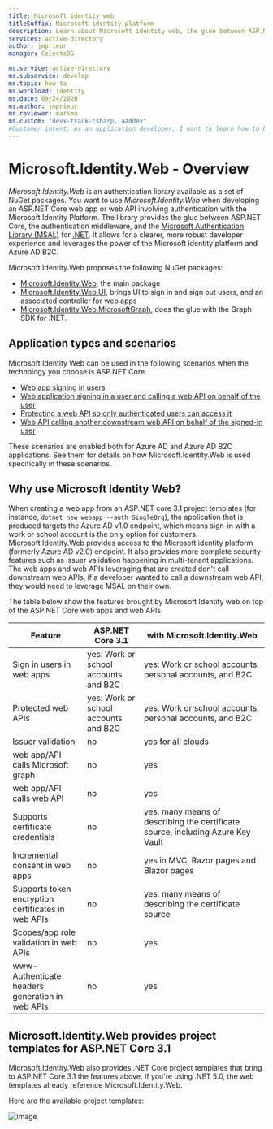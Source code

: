 ```yaml
---
title: Microsoft identity web
titleSuffix: Microsoft identity platform
description: Learn about Microsoft identity web, the glue between ASP.NET Core, authentication middleware, and MSAL.NET.
services: active-directory
author: jmprieur
manager: CelesteDG

ms.service: active-directory
ms.subservice: develop
ms.topic: how-to
ms.workload: identity
ms.date: 09/24/2020
ms.author: jmprieur
ms.reviewer: marsma
ms.custom: "devx-track-csharp, aaddev"
#Customer intent: As an application developer, I want to learn how to build ASP.NET Core web apps and web api calling or not downstream apis.
---
```


# Microsoft.Identity.Web - Overview

_Microsoft.Identity.Web_ is an authentication library available as a set of NuGet packages. You want to use _Microsoft.Identity.Web_ when developing an ASP.NET Core web app or web API involving authentication with the Microsoft Identity Platform. The library provides the glue between ASP.NET Core, the authentication middleware, and the [Microsoft Authentication Library (MSAL)](msal-overview.md) for [.NET](https://github.com/azuread/microsoft-authentication-library-for-dotnet). It allows for a clearer, more robust developer experience and leverages the power of the Microsoft identity platform and Azure AD B2C.

Microsoft.Identity.Web proposes the following NuGet packages:

- [Microsoft.Identity.Web](https://www.nuget.org/packages/Microsoft.Identity.Web), the main package
- [Microsoft.Identity.Web.UI](https://www.nuget.org/packages/Microsoft.Identity.Web.UI), brings UI to sign in and sign out users, and an associated controller for web apps
- [Microsoft.Identity.Web.MicrosoftGraph](https://www.nuget.org/packages/Microsoft.Identity.Web.MicrosoftGraph), does the glue with the Graph SDK for .NET.

## Application types and scenarios

Microsoft Identity Web can be used in the following scenarios when the technology you choose is ASP.NET Core. 

* [Web app signing in users](scenario-web-app-sign-user-overview.md)
* [Web application signing in a user and calling a web API on behalf of the user](scenario-web-app-call-api-overview.md)
* [Protecting a web API so only authenticated users can access it](scenario-protected-web-api-overview.md)
* [Web API calling another downstream web API on behalf of the signed-in user](scenario-web-api-call-api-overview.md)

These scenarios are enabled both for Azure AD and Azure AD B2C applications. See them for details on how Microsoft.Identity.Web is used specifically in these scenarios.

## Why use Microsoft Identity Web?

When  creating a web app from an ASP.NET core 3.1 project templates (for instance, `dotnet new webapp --auth SingleOrg`), the application that is produced targets the Azure AD v1.0 endpoint, which means sign-in with a work or school account is the only option for customers. Microsoft.Identity.Web provides access to the Microsoft identity platform (formerly Azure AD v2.0) endpoint. It also provides more complete security features such as issuer validation happening in multi-tenant applications. The web apps and web APIs leveraging that are created don't call downstream web APIs, if a developer wanted to call a downstream web API, they would need to leverage MSAL on their own.

The table below show the features brought by Microsoft Identity web on top of the ASP.NET Core web apps and web APIs.

| Feature                   | ASP.NET Core 3.1                       | with Microsoft.Identity.Web |
| ------------------------- | -------------------------------------- | --------------------------- |
| Sign in users in web apps | yes: Work or school accounts and B2C   | yes: Work or school accounts, personal accounts, and B2C   |
| Protected web APIs        | yes: Work or school accounts and B2C   | yes: Work or school accounts, personal accounts, and B2C |
| Issuer validation         | no                                     | yes for all clouds          |
| web app/API calls Microsoft graph   | no                           | yes                         |
| web app/API calls web API   | no                                   | yes                         |
| Supports certificate credentials   | no                            | yes, many means of describing the certificate source, including Azure Key Vault                        |
| Incremental consent in web apps   | no                             | yes in MVC, Razor pages and Blazor pages |
| Supports token encryption certificates in web APIs | no            | yes, many means of describing the certificate source |
| Scopes/app role validation in web APIs | no                        | yes |
| www-Authenticate headers generation in web APIs | no               | yes |

## Microsoft.Identity.Web provides project templates for ASP.NET Core 3.1

Microsoft.Identity.Web also provides .NET Core project templates that bring to ASP.NET Core 3.1 the features above. If you're using .NET 5.0, the web templates already reference Microsoft.Identity.Web.

Here are the available project templates: 

![image](https://user-images.githubusercontent.com/13203188/93343955-603e4100-f831-11ea-9cd8-7025f6361453.png)